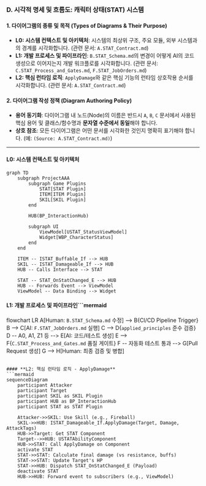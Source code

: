 ### **D. 시각적 명세 및 흐름도: 캐릭터 상태(STAT) 시스템**

#### **1. 다이어그램의 종류 및 목적 (Types of Diagrams & Their Purpose)**
*   **L0: 시스템 컨텍스트 및 아키텍처**: 시스템의 최상위 구조, 주요 모듈, 외부 시스템과의 경계를 시각화합니다. (관련 문서: `A.STAT_Contract.md`)
*   **L1: 개발 프로세스 및 파이프라인**: `B.STAT_Schema.md`의 변경이 어떻게 AI의 코드 생성으로 이어지는지 개발 워크플로를 시각화합니다. (관련 문서: `C.STAT_Process_and_Gates.md`, `F.STAT_JobOrders.md`)
*   **L2: 핵심 런타임 로직**: `ApplyDamage`와 같은 핵심 기능의 런타임 상호작용 순서를 시각화합니다. (관련 문서: `A.STAT_Contract.md`)

#### **2. 다이어그램 작성 정책 (Diagram Authoring Policy)**
*   **용어 동기화**: 다이어그램 내 노드(Node)의 이름은 반드시 `A`, `B`, `C` 문서에서 사용된 핵심 용어 및 클래스/함수명과 **문자열 수준에서 동일**해야 합니다.
*   **상호 참조**: 모든 다이어그램은 어떤 문서를 시각화한 것인지 명확히 표기해야 합니다. (예: `(Source: A.STAT_Contract.md)`)

---
#### **L0: 시스템 컨텍스트 및 아키텍처**
```mermaid
graph TD
    subgraph ProjectAAA
        subgraph Game Plugins
            STAT[STAT Plugin]
            ITEM[ITEM Plugin]
            SKIL[SKIL Plugin]
        end
        
        HUB(BP_InteractionHub)

        subgraph UI
            ViewModel[USTAT_StatusViewModel]
            Widget[WBP_CharacterStatus]
        end
    end

    ITEM -- ISTAT_Buffable_If --> HUB
    SKIL -- ISTAT_Damageable_If --> HUB
    HUB -- Calls Interface --> STAT
    
    STAT -- STAT_OnStatChanged_E --> HUB
    HUB -- Forwards Event --> ViewModel
    ViewModel -- Data Binding --> Widget
```

#### **L1: 개발 프로세스 및 파이프라인**```mermaid
flowchart LR
    A[Human: `B.STAT_Schema.md` 수정] --> B{CI/CD Pipeline Trigger}
    B --> C[AI: `F.STAT_JobOrders.md` 실행]
    C --> D{`applied_principles` 준수 검증}
    D -- A0, A1, Z1 등 --> E[AI: 코드/테스트 생성]
    E --> F{`C.STAT_Process_and_Gates.md` 품질 게이트}
    F -- 자동화 테스트 통과 --> G[Pull Request 생성]
    G --> H[Human: 최종 검증 및 병합]
```

#### **L2: 핵심 런타임 로직 - ApplyDamage**
```mermaid
sequenceDiagram
    participant Attacker
    participant Target
    participant SKIL as SKIL Plugin
    participant HUB as BP_InteractionHub
    participant STAT as STAT Plugin

    Attacker->>SKIL: Use Skill (e.g., Fireball)
    SKIL->>HUB: ISTAT_Damageable_If.ApplyDamage(Target, Damage, AttackTags)
    HUB->>Target: Get STAT Component
    Target-->>HUB: USTATAbilityComponent
    HUB->>STAT: Call ApplyDamage on Component
    activate STAT
    STAT->>STAT: Calculate final damage (vs resistance, buffs)
    STAT->>STAT: Update Target's HP
    STAT->>HUB: Dispatch STAT_OnStatChanged_E (Payload)
    deactivate STAT
    HUB->>HUB: Forward event to subscribers (e.g., ViewModel)
```